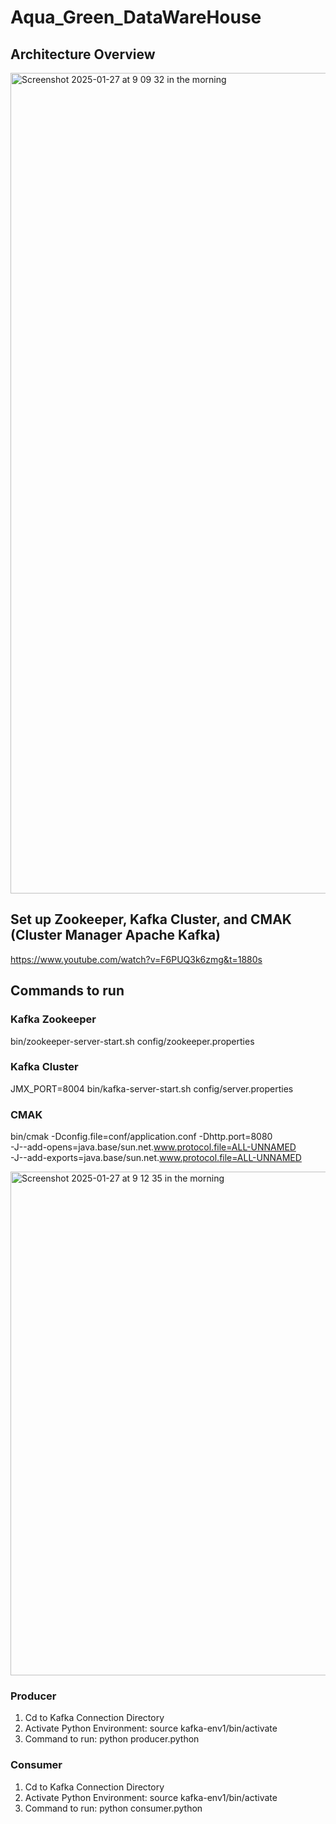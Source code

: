 # Aqua_Green_DataWareHouse

## Architecture Overview
<img width="1313" alt="Screenshot 2025-01-27 at 9 09 32 in the morning" src="https://github.com/user-attachments/assets/6b3b8e14-6449-461b-acd7-4750fa4643f3" />

## Set up Zookeeper, Kafka Cluster, and CMAK (Cluster Manager Apache Kafka)
https://www.youtube.com/watch?v=F6PUQ3k6zmg&t=1880s

## Commands to run
### Kafka Zookeeper
bin/zookeeper-server-start.sh config/zookeeper.properties

### Kafka Cluster
JMX_PORT=8004 bin/kafka-server-start.sh config/server.properties

### CMAK
bin/cmak -Dconfig.file=conf/application.conf -Dhttp.port=8080 \
-J--add-opens=java.base/sun.net.www.protocol.file=ALL-UNNAMED \
-J--add-exports=java.base/sun.net.www.protocol.file=ALL-UNNAMED

<img width="806" alt="Screenshot 2025-01-27 at 9 12 35 in the morning" src="https://github.com/user-attachments/assets/b0aef37b-261c-46a3-bf15-8cf57b7f5470" />

### Producer 
1. Cd to Kafka Connection Directory
2. Activate Python Environment: source kafka-env1/bin/activate
3. Command to run: python producer.python

### Consumer
1. Cd to Kafka Connection Directory
2. Activate Python Environment: source kafka-env1/bin/activate
3. Command to run: python consumer.python   
